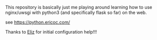 This repository is basically just me playing around learning how to use nginx/uwsgi with python3 (and specifically flask so far) on the web.

see https://python.ericoc.com/

Thanks to [Eliz](https://github.com/Omeryl) for initial configuration help!!!
